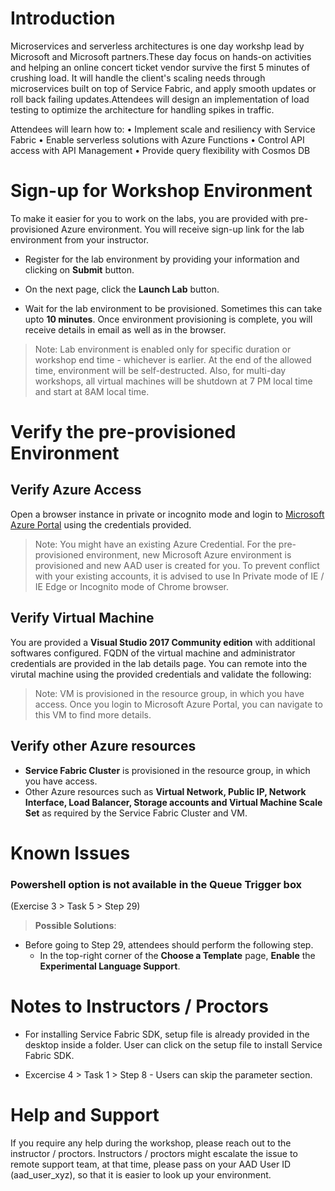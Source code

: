 # Introduction

Microservices and serverless architectures is one day workshp lead by Microsoft and Microsoft partners.These day focus on hands-on activities and helping an online concert ticket vendor survive the first 5 minutes of crushing load. It will handle the client's scaling needs through microservices built on top of Service Fabric, and apply smooth updates or roll back failing updates.Attendees will design an implementation of load testing to optimize the architecture for handling spikes in traffic.

Attendees will learn how to:
•	Implement scale and resiliency with Service Fabric
•	Enable serverless solutions with Azure Functions
•	Control API access with API Management
•	Provide query flexibility with Cosmos DB

# Sign-up for Workshop Environment

To make it easier for you to work on the labs, you are provided with pre-provisioned Azure environment. You will receive sign-up link for the lab environment from your instructor. 

* Register for the lab environment by providing your information and clicking on **Submit** button.

* On the next page, click the **Launch Lab** button.
 
* Wait for the lab environment to be provisioned. Sometimes this can take upto **10 minutes**. Once environment provisioning is complete, you will receive details in email as well as in the browser.
 
 > Note: Lab environment is enabled only for specific duration or workshop end time - whichever is earlier. At the end of the allowed time, environment will be self-destructed. Also, for multi-day workshops, all virtual machines will be shutdown at 7 PM local time and start at 8AM local time.

# Verify the pre-provisioned Environment

## Verify Azure Access

Open a browser instance in private or incognito mode and login to [Microsoft Azure Portal](https://portal.azure.com) using the credentials provided.

> Note: You might have an existing Azure Credential. For the pre-provisioned environment, new Microsoft Azure environment is provisioned and new AAD user is created for you. To prevent conflict with your existing accounts, it is advised to use In Private mode of IE / IE Edge or Incognito mode of Chrome browser.

## Verify Virtual Machine

You are provided a **Visual Studio 2017 Community edition** with additional softwares configured. FQDN of the virtual machine and administrator credentials are provided in the lab details page. You can remote into the virutal machine using the provided credentials and validate the following:

> Note: VM is provisioned in the resource group, in which you have access. Once you login to Microsoft Azure Portal, you can navigate to this VM to find more details.

## Verify other Azure resources
* **Service Fabric Cluster** is provisioned in the resource group, in which you have access.  
* Other Azure resources such as **Virtual Network, Public IP, Network Interface, Load Balancer, Storage accounts and Virtual Machine Scale Set** as required by the Service Fabric Cluster and VM.

# Known Issues

### Powershell option is not available in the Queue Trigger box
(Exercise 3 > Task 5 > Step 29)
> **Possible Solutions**:

 * Before going to Step 29, attendees should perform the following step.
   * In the top-right corner of the **Choose a Template** page, **Enable** the **Experimental Language Support**.
   
# Notes to Instructors / Proctors

* For installing Service Fabric SDK, setup file is already provided in the desktop inside a folder. User can click on the setup file to install Service Fabric SDK.

* Excercise 4 > Task 1 > Step 8 - Users can skip the parameter section.

# Help and Support

If you require any help during the workshop, please reach out to the instructor / proctors. Instructors / proctors might escalate the issue to remote support team, at that time, please pass on your AAD User ID (aad_user_xyz), so that it is easier to look up your environment.



